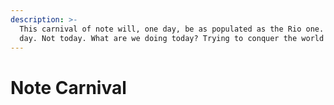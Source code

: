 ```yaml
---
description: >-
  This carnival of note will, one day, be as populated as the Rio one. But one
  day. Not today. What are we doing today? Trying to conquer the world!
---
```


# Note Carnival

